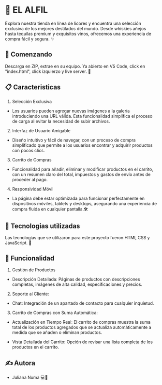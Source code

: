 # 🍻 EL ALFIL

Explora nuestra tienda en línea de licores y encuentra una selección exclusiva de los mejores destilados del mundo. Desde whiskies añejos hasta tequilas premium y exquisitos vinos, ofrecemos una experiencia de compra fácil y segura. ✨

## 🏁 Comenzando

Descarga en ZIP, extrae en su equipo. Ya abierto en VS Code, click en "index.html", click izquierzo y live server. 🎉

## 📋 Caracteristicas

1. Selección Exclusiva

- Los usuarios pueden agregar nuevas imágenes a la galería introduciendo una URL válida. Esta funcionalidad simplifica el proceso de carga al evitar la necesidad de subir archivos.

2. Interfaz de Usuario Amigable
   
- Diseño intuitivo y fácil de navegar, con un proceso de compra simplificado que permite a los usuarios encontrar y adquirir productos con pocos clics.
  
3. Carrito de Compras

- Funcionalidad para añadir, eliminar y modificar productos en el carrito, con un resumen claro del total, impuestos y gastos de envío antes de proceder al pago.

 4. Responsividad Móvil

- La página debe estar optimizada para funcionar perfectamente en dispositivos móviles, tablets y desktops, asegurando una experiencia de compra fluida en cualquier pantalla.🛠️

## 🚀 Tecnologias utilizadas

 Las tecnologías que se utilizaron para este proyecto fueron HTMl, CSS y JavaScript. 🌟

## 🤝 Funcionalidad

1. Gestión de Productos
  
- Descripción Detallada: Páginas de productos con descripciones completas, imágenes de alta calidad, especificaciones y precios.

2. Soporte al Cliente:
   
-  Chat: Integración de un apartado de contacto para cualquier inquietud.

3. Carrito de Compras con Suma Automática:

- Actualización en Tiempo Real: El carrito de compras muestra la suma total de los productos agregados que se actualiza automáticamente a medida que se añaden o eliminan productos.
  
- Vista Detallada del Carrito: Opción de revisar una lista completa de los productos en el carrito.

## ✍️ Autora
- Juliana Numa 💻🪫
